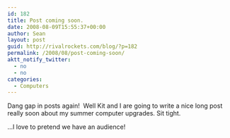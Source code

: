 ```yaml
---
id: 182
title: Post coming soon.
date: 2008-08-09T15:55:37+00:00
author: Sean
layout: post
guid: http://rivalrockets.com/blog/?p=182
permalink: /2008/08/post-coming-soon/
aktt_notify_twitter:
  - no
  - no
categories:
  - Computers
---
```

Dang gap in posts again!  Well Kit and I are going to write a nice long post really soon about my summer computer upgrades. Sit tight.

&#8230;I love to pretend we have an audience!